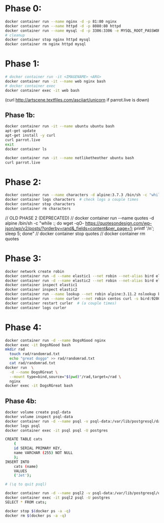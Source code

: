 # Phase 0:
```bash
docker container run --name nginx -d -p 81:80 nginx 
docker container run --name httpd -d -p 8080:80 httpd
docker container run --name mysql -d -p 3306:3306 -e MYSQL_ROOT_PASSWORD=password mysql  
# cleanup
docker container stop nginx httpd mysql
docker container rm nginx httpd mysql
```

# Phase 1:
```bash
# docker container run -it <IMAGENAME> <ARG>
docker container run -it --name web nginx bash
# docker container exec
docker container exec -it web bash
```

(curl http://artscene.textfiles.com/asciiart/unicorn if parrot.live is down)
## Phase 1b:
```bash
docker container run -it --name ubuntu ubuntu bash
apt-get update
apt-get install -y curl
curl parrot.live
exit
docker container ls

docker container run -it --name notliketheother ubuntu bash
curl parrot.live
```

# Phase 2:
```bash
docker container run --name characters -d alpine:3.7.3 /bin/sh -c "while :; do wget -qO- https://swapi.co/api/people/?search=r2; printf '\n'; sleep 5s; done"
docker container logs characters  # check logs a couple times
docker container stop characters
docker container rm characters
```

// OLD PHASE 2 (DEPRECATED)
// docker container run  --name quotes -d alpine /bin/sh -c "while :; do wget -qO- https://quotesondesign.com/wp-json/wp/v2/posts/?orderby=rand&_fields=content&per_page=1; printf '/n'; sleep 5; done"
// docker container stop quotes
// docker container rm quotes

# Phase 3:
```bash
docker network create robin
docker container run -d --name elastic1 --net robin --net-alias bird elasticsearch:2
docker container run -d --name elastic2 --net robin --net-alias bird elasticsearch:2
docker container inspect elastic1
docker container inspect elastic2
docker container run --name lookup --net robin alpine:3.11.2 nslookup bird  # specify 3.11.2: server can't find bird.hsd1.ca.comcast.net: NXDOMAIN, https://github.com/gliderlabs/docker-alpine/issues/539
docker container run --name curler --net robin centos curl -s bird:9200
docker container restart curler  # (a couple times)
docker container logs curler
```

# Phase 4:
```bash
docker container run -d --name DogsRGood nginx
docker exec -it DogsRGood bash
mkdir rad
  touch rad/randomrad.txt
  echo "great doggo" >> rad/randomrad.txt
  cat rad/randomrad.txt
docker run  \
  -d --name DogsRGreat \
  --mount type=bind,source="$(pwd)"/rad,target=/rad \
  nginx
docker exec -it DogsRGreat bash
```

## Phase 4b:
```bash
docker volume create psql-data
docker volume inspect psql-data
docker container run -d --name psql -v psql-data:/var/lib/postgresql/data postgres:9.6.1
docker logs psql
docker container exec -it psql psql -U postgres

CREATE TABLE cats
    (
    id SERIAL PRIMARY KEY,
    name VARCHAR (255) NOT NULL
    );
INSERT INTO
    cats (name)
    VALUES
    ('Jet');

# (\q to quit psql)

docker container run -d --name psql2 -v psql-data:/var/lib/postgresql/data postgres:9.6.2
docker container exec -it psql2 psql -U postgres
SELECT * FROM cats;

docker stop $(docker ps -a -q)
docker rm $(docker ps -a -q)
```